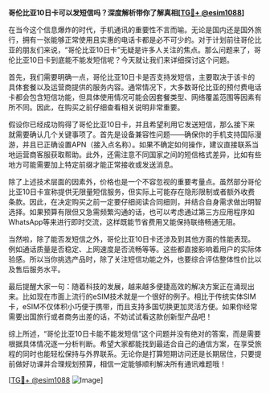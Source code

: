 **哥伦比亚10日卡可以发短信吗？深度解析带你了解真相[[TG💪+ @esim1088](https://t.me/s/esim1088)]**

在当今这个信息爆炸的时代，手机通讯的重要性不言而喻。无论是国内还是国外旅行，拥有一张能够正常使用且实惠的电话卡都是必不可少的。对于计划前往哥伦比亚的朋友们来说，“哥伦比亚10日卡”无疑是许多人关注的焦点。那么问题来了，哥伦比亚10日卡到底能不能发短信呢？今天就让我们来详细探讨这个问题。

首先，我们需要明确一点，哥伦比亚10日卡是否支持发短信，主要取决于该卡的具体套餐以及运营商提供的服务内容。通常情况下，大多数哥伦比亚的预付费电话卡都会包含短信功能，但具体使用情况可能会因套餐类型、网络覆盖范围等因素有所不同。因此，在购买之前仔细查看相关说明非常重要。

假设你已经成功购得了哥伦比亚10日卡，并且希望利用它发送短信，那么接下来就需要确认几个关键事项了。首先是设备兼容性问题——确保你的手机支持国际漫游，并且已正确设置APN（接入点名称）。如果不确定如何操作，建议直接联系当地运营商客服获取帮助。此外，还需注意不同国家之间的短信格式差异，比如有些地方可能需要加上特定前缀才能正常接收或发送消息。

除了上述技术层面的因素外，价格也是一个不容忽视的重要考量点。虽然部分哥伦比亚10日卡宣称提供无限量短信服务，但实际上可能存在隐形限制或者额外收费条款。因此，在决定购买之前一定要仔细阅读合同细则，并结合自身需求做出明智选择。如果预算有限但又急需频繁沟通的话，也可以考虑通过第三方应用程序如WhatsApp等来进行即时交流，这样既能节省费用又能保持联络畅通无阻。

当然啦，除了能否发短信之外，哥伦比亚10日卡还涉及到其他方面的性能表现。例如通话质量是否稳定、上网速度是否流畅等等。这些都直接影响着用户的实际体验感。所以当你挑选产品时，除了关注短信功能之外，也要综合评估整体性价比以及售后服务水平。

最后提醒大家一句：随着科技的发展，越来越多便捷高效的解决方案正在涌现出来。比如现在市面上流行的eSIM技术就是一个很好的例子。相比于传统实体SIM卡，eSIM不仅体积小巧便于携带，而且支持多国切换更加灵活方便。如果你经常需要出国旅行或者商务出差的话，不妨试试看这款创新型产品吧！

综上所述，“哥伦比亚10日卡能不能发短信”这个问题并没有绝对的答案，而是需要根据具体情况逐一分析判断。希望大家都能找到最适合自己的通信方案，在享受旅程的同时也能轻松保持与外界联系。无论你是打算短期访问还是长期居住，只要提前做好功课并合理规划预算，相信一定能够顺利解决所有通讯难题哦！

[[TG💪+ @esim1088](https://t.me/s/esim1088) ![Image](https://i.postimg.cc/4NQfJmqS/Snipaste-2025-05-13-00-14-12.png)]